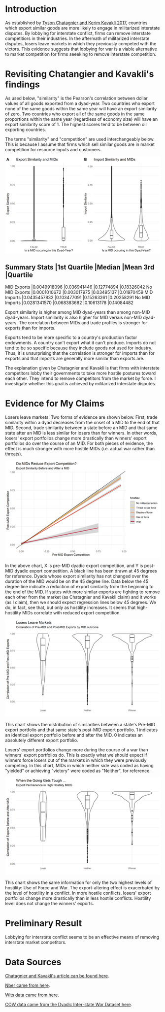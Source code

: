 # Introduction

As established by [Tyson Chatagnier and Kerim Kavakli 2017](https://journals.sagepub.com/doi/abs/10.1177/0022002715613565?journalCode=jcrb), countries which export similar goods are more likely to engage in militarized interstate disputes. By lobbying for interstate conflict, firms can remove interstate competitiors in their industries.
In the aftermath of militarized interstate disputes, losers leave markets in which they previously competed with the victors. This evidence suggests that lobbying for war is a viable alternative to market competition for firms seeeking to remove interstate competition.

# Revisiting Chatangier and Kavakli's findings

As used below, "similarity" is the Pearson's correlation between dollar values of all goods exported from a dyad-year. Two countries who export none of the same goods within the same year will have an export similarity of zero. Two countries who export all of the same goods in the same proportions within the same year (regardless of economy size) will have an export similarity score of 1. The highest scores tend to be between oil exporting countries. 

The terms "similarity" and "competition" are used interchangeably below. This is because I assume that firms which sell similar goods are in market competition for resource inputs and customers.

![](https://github.com/Chris-FSU/Trade.War/blob/master/fig/ExpImpSim.png)

Summary Stats  |1st Quartile |Median      |Mean 3rd     |Quartile
-------------------------------------------------------------------
MID Exports    |0.0049918096 |0.036941446 |0.12774894   |0.18326042
No MID Exports |0.0001010672 |0.003017975 |0.03495137   |0.01970459
MID Imports    |0.0435457832 |0.103477091 |0.15263261   |0.20258291
No MID Imports |0.0281341570 |0.068383682 |0.10613178   |0.14084482

Export similarity is higher among MID dyad-years than among non-MID dyad-years. Import similarity is also higher for MID versus non-MID dyad-years. The correlation between MIDs and trade profiles is stronger for exports than for imports.

Exports tend to be more specific to a country's production factor endowments. A country can't export what it can't produce. Imports do not tend to be so specific because they include goods not used for industry. Thus, it is unsurprising that the correlation is stronger for imports than for exports and that imports are generally more similar than exports are.

The explanation given by Chatagnier and Kavakli is that firms with interstate competitors lobby their governments to take more hostile postures toward each other. They intend to remove competitors from the market by force. I investigate whether this goal is achieved by militarized interstate disputes.

# Evidence for My Claims

Losers leave markets. Two forms of evidence are shown below. First, trade similarity within a dyad decreases from the onset of a MID to the end of that MID. Second, trade similarity between a state before an MID and that same state after an MID is less similar for losers than for winners. In other words, losers' export portfolios change more drastically than winners' export portfolios do over the course of an MID. For both pieces of evidence, the effect is much stronger with more hostile MIDs (i.e. actual war rather than threats).

![](https://github.com/Chris-FSU/Trade.War/blob/master/fig/ExpChangeHost1.png)

In the above chart, X is pre-MID dyadic export competition, and Y is post-MID dyadic export competition. A black line has been drawn at 45 degrees for reference. Dyads whose export similarity has not changed over the duration of the MID would be on the 45 degree line. Data below the 45 degree line indicate a reduction of export similarity from the beginning to the end of the MID. If states with more similar exports are fighting to remove each other from the market (as Chatagnier and Kavakli claim) and it works (as I claim), then we should expect regression lines below 45 degrees. We do, in fact, see that, but only as hostility increases. It seems that high-hostility MIDs correlate with reduced export competition.

![](https://github.com/Chris-FSU/Trade.War/blob/master/fig/LosersWeep.png)

This chart shows the distribution of similarities between a state's Pre-MID export portfolio and that same state's post-MID export portfolio. 1 indicates an identical export portfolio before and after the MID. 0 indicates an absolutely different export portfolio. 

Losers' export portfolios change more during the course of a war than winners' export portfolios do. This is exactly what we should expect if winners force losers out of the markets in which they were previously competing. In this chart, MIDs in which neither side was coded as having "yielded" or achieving "victory" were coded as "Neither", for reference.

![](https://github.com/Chris-FSU/Trade.War/blob/master/fig/LosersWeepHarder.png)

This chart shows the same information for only the two highest levels of hostility: Use of Force and War. The export-altering effect is exacerbated by the level of hostility in a conflict. In more hostile conflicts, losers' export portfolios change more drastically than in less hostile conflicts. Hostility level does not change the winners' exports.

# Preliminary Result

Lobbying for interstate conflict seems to be an effective means of removing interstate market competitors.

# Data Sources
[Chatagnier and Kavakli's article can be found here](https://journals.sagepub.com/doi/abs/10.1177/0022002715613565?journalCode=jcrb).

[Nber came from here](https://cid.econ.ucdavis.edu/nberus.html).

[Wits data came from here](http://wits.worldbank.org/WITS/WITS/AdvanceQuery/RawTradeData/QueryDefinition.aspx?Page=RawTradeData).

[COW data came from the Dyadic Inter-state War Dataset here](https://correlatesofwar.org/data-sets/COW-war).